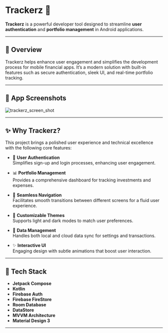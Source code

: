 # Trackerz 🚀

**Trackerz** is a powerful developer tool designed to streamline **user authentication** and **portfolio management** in Android applications.

---

## 📌 Overview

Trackerz helps enhance user engagement and simplifies the development process for mobile financial apps. It’s a modern solution with built-in features such as secure authentication, sleek UI, and real-time portfolio tracking.

---

## 📱 App Screenshots

![trackerz_screen_shot](https://github.com/user-attachments/assets/a811e2cc-127f-47c2-b445-26eae1d2dec1)

---

## ✨ Why Trackerz?

This project brings a polished user experience and technical excellence with the following core features:

- 🎨 **User Authentication**  
  Simplifies sign-up and login processes, enhancing user engagement.

- 📊 **Portfolio Management**  
  Provides a comprehensive dashboard for tracking investments and expenses.

- 🧭 **Seamless Navigation**  
  Facilitates smooth transitions between different screens for a fluid user experience.

- 🌈 **Customizable Themes**  
  Supports light and dark modes to match user preferences.

- 🧮 **Data Management**  
  Handles both local and cloud data sync for settings and transactions.

- ✨ **Interactive UI**  
  Engaging design with subtle animations that boost user interaction.

---

## 🚧 Tech Stack

- **Jetpack Compose**
- **Kotlin**
- **Firebase Auth**
- **Firebase FireStore**
- **Room Database**
- **DataStore**
- **MVVM Architecture**
- **Material Design 3**

---
